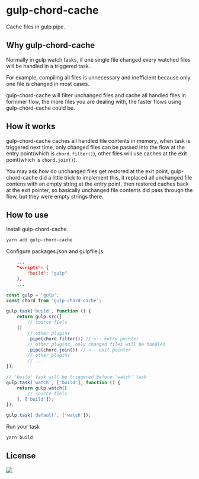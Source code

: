 # gulp-chord-cache

Cache files in gulp pipe.

## Why gulp-chord-cache

Normally in gulp watch tasks, if one single file changed every watched files will be handled in a triggered task.

For example, compiling all files is unnecessary and inefficient because only one file is changed in most cases.

gulp-chord-cache will filter unchanged files and cache all handled files in formmer flow, the more files you are dealing with, the faster flows using gulp-chord-cache could be.

## How it works

gulp-chord-cache caches all handled file contents in memory, when task is triggered next time, only changed files can be passed into the flow at the entry point(which is `chord.filter()`), other files will use caches at the exit point(which is `chord.join()`).

You may ask how do unchanged files get restored at the exit point, gulp-chord-cache did a little trick to implement this, it replaced all unchanged file contens with an empty string at the entry point, then restored caches back at the exit pointer, so basically unchanged file contents did pass through the flow, but they were empty strings there.

## How to use

Install gulp-chord-cache.

```bash
yarn add gulp-chord-cache
```

Configure packages.json and gulpfile.js

```json
    ...
    "scripts": {
        "build": "gulp"
    },
    ...
```

```javascript
const gulp = 'gulp';
const chord from 'gulp-chord-cache';

gulp.task('build', function () {
    return gulp.src([
        // source fiels
    ])
        // other plugins
        .pipe(chord.filter()) // <-- entry pointer
        // other plugins, only changed files will be handled
        .pipe(chord.join()) // <-- exit pointer
        // other plugins
        // ...
});

// 'build' task will be triggered before 'watch' task
gulp.task('watch', ['build'], function () {
    return gulp.watch([
        // source fiels
    ], ['build']);
});

gulp.task('default', ['watch']);
```

Run your task

```bash
yarn build
```

## License

[![](http://www.wtfpl.net/wp-content/uploads/2012/12/wtfpl-badge-4.png)](http://www.wtfpl.net/)

[1]: https://github.com/oychao/gulp-chord-cache/tree/master/demo
